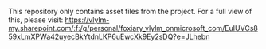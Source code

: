This repository only contains asset files from the project. For a full view of this, please visit: https://vlylm-my.sharepoint.com/:f:/g/personal/foxiary_vlylm_onmicrosoft_com/EuIUVCs859xLmXPWa42uyecBkYtdnLKP6uEwcXk9Ey2sDQ?e=JLhebn
